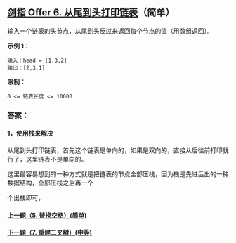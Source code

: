 ## [剑指 Offer 6. 从尾到头打印链表](https://leetcode-cn.com/problems/cong-wei-dao-tou-da-yin-lian-biao-lcof/)（简单）

输入一个链表的头节点，从尾到头反过来返回每个节点的值（用数组返回）。



**示例 1：**

```
输入：head = [1,3,2]
输出：[2,3,1]
```



**限制：**

```
0 <= 链表长度 <= 10000
```



### 答案：

#### 1，使用栈来解决

从尾到头打印链表，首先这个链表是单向的，如果是双向的，直接从后往前打印就行了，这里链表不是单向的。

这里最容易想到的一种方式就是把链表的节点全部压栈，因为栈是先进后出的一种数据结构，全部压栈之后再一个






个出栈即可，

































#### [上一题（5. 替换空格）(简单)](https://github.com/sdwwld/leetCode/blob/master/src/main/java/com/wld/java/offer/剑指Offer05.md)

#### [下一题（7. 重建二叉树）(中等)](https://github.com/sdwwld/leetCode/blob/master/src/main/java/com/wld/java/offer/剑指Offer07.md)